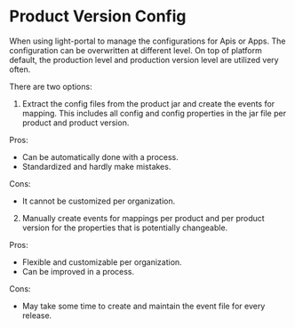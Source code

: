 # Product Version Config

When using light-portal to manage the configurations for Apis or Apps. The configuration can be overwritten at different level. On top of platform default, the production level and production version level are utilized very often. 

There are two options: 

1. Extract the config files from the product jar and create the events for mapping. This includes all config and config properties in the jar file per product and product version. 

Pros: 
* Can be automatically done with a process.
* Standardized and hardly make mistakes.

Cons:
* It cannot be customized per organization.


2. Manually create events for mappings per product and per product version for the properties that is potentially changeable.

Pros: 

* Flexible and customizable per organization.
* Can be improved in a process.


Cons:

* May take some time to create and maintain the event file for every release.








